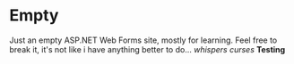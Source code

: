 # Empty

Just an empty ASP.NET Web Forms site, mostly for learning. Feel free to break it, it's not like i have anything better to do... *whispers curses*
**Testing**